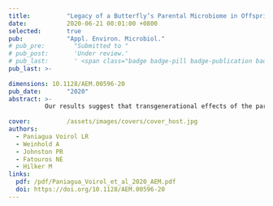 ```yaml
---
title:          "Legacy of a Butterfly’s Parental Microbiome in Offspring Performance"
date:           2020-06-21 00:01:00 +0800
selected:       true
pub:            "Appl. Environ. Microbiol."
# pub_pre:        "Submitted to "
# pub_post:       'Under review.'
# pub_last:       ' <span class="badge badge-pill badge-publication badge-success">Spotlight</span>'
pub_last: >- 
              
dimensions: 10.1128/AEM.00596-20
pub_date:       "2020"
abstract: >-
          Our results suggest that transgenerational effects of the parental microbiome on the offspring’s phenotype become evident when the offspring is exposed to a transgenerational host plant shift.
                               
cover:          /assets/images/covers/cover_host.jpg
authors:
  - Paniagua Voirol LR
  - Weinhold A
  - Johnston PR
  - Fatouros NE
  - Hilker M
links:
  pdf: /pdf/Paniagua_Voirol_et_al_2020_AEM.pdf
  doi: https://doi.org/10.1128/AEM.00596-20
---
```

